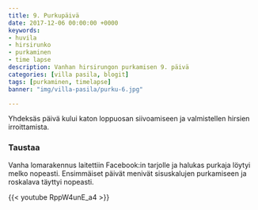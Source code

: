 ```yaml
---
title: 9. Purkupäivä
date: 2017-12-06 00:00:00 +0000
keywords:
- huvila
- hirsirunko
- purkaminen
- time lapse
description: Vanhan hirsirungon purkamisen 9. päivä
categories: [villa pasila, blogit]
tags: [purkaminen, timelapse]
banner: "img/villa-pasila/purku-6.jpg"

---
```


Yhdeksäs päivä kului katon loppuosan siivoamiseen ja valmistellen hirsien irroittamista.

### Taustaa

Vanha lomarakennus laitettiin Facebook:in tarjolle ja halukas purkaja löytyi melko nopeasti. Ensimmäiset päivät menivät sisuskalujen purkamiseen ja roskalava täyttyi nopeasti.

{{< youtube RppW4unE_a4 >}}



